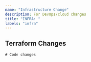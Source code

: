 ```yaml
---
name: "Infrastructure Change"
description: For DevOps/cloud changes
title: "INFRA: "
labels: "infra"
---
```


## Terraform Changes

```hcl
# Code changes
```
